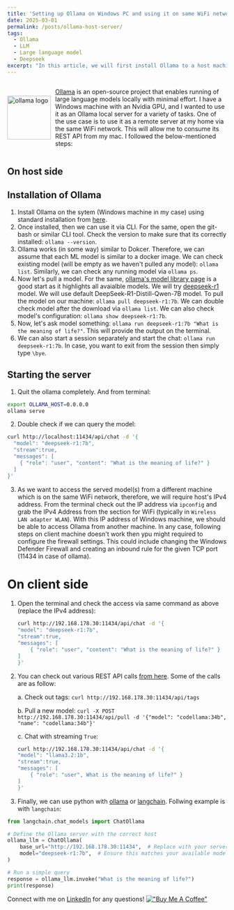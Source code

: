 ```yaml
---
title: 'Setting up Ollama on Windows PC and using it on same WiFi network as a remote server'
date: 2025-03-01
permalink: /posts/ollama-host-server/
tags:
  - Ollama
  - LLM
  - Large language model
  - Deepseek
excerpt: "In this article, we will first install Ollama to a host machine and then we will connect to it via a client machine on same WiFi network."
---
```


<div style="display: flex; align-items: center;">
  <img src="https://ollama.com/public/ollama.png" alt="ollama logo" width="100" style="margin-right: 10px;">
  <p>
    <a href="https://github.com/ollama/ollama">Ollama</a> is an open-source project that enables running of large language models locally with minimal effort. 
    I have a Windows machine with an Nvidia GPU, and I wanted to use it as an Ollama local server for a variety of tasks. 
    One of the use case is to use it as a remote server at my home via the same WiFi network. This will allow me to consume its REST API from my mac.
    I followed the below-mentioned steps:
  </p>
</div>


## On host side 

## Installation of Ollama
1. Install Ollama on the sytem (Windows machine in my case) using standard installation from [here](https://ollama.com/download/windows).
2. Once installed, then we can use it via CLI. For the same, open the git-bash or similar CLI tool. Check the version to make sure that its correctly installed: `ollama --version`.
3. Ollama works (in some way) similar to Dokcer. Therefore, we can assume that each ML model is similar to a docker image. We can check existing model (will be empty as we haven't pulled any model): `ollama list`. Similarly, we can check any running model via `ollama ps`.
4. Now let's pull a model. For the same, [ollama's model library page](https://ollama.com/library) is a good start as it highlights all avaialble models. We will try [deepseek-r1](https://ollama.com/library/deepseek-r1) model. We will use default DeepSeek-R1-Distill-Qwen-7B model. To pull the model on our machine: `ollama pull deepseek-r1:7b`. We can double check model after the download via `ollama list`. We can also check model's configuration: `ollama show deepseek-r1:7b`.
5. Now, let's ask model something: `ollama run deepseek-r1:7b "What is the meaning of life?"`. This will provide the output on the terminal.
6. We can also start a session separately and start the chat: `ollama run deepseek-r1:7b`. In case, you want to exit from the session then simply type `\bye`.

## Starting the server
1. Quit the ollama completely. And from terminal:
```bash
export OLLAMA_HOST=0.0.0.0
ollama serve
```

2. Double check if we can query the model:
```bash
curl http://localhost:11434/api/chat -d '{
  "model": "deepseek-r1:7b",
  "stream":true,
  "messages": [
    { "role": "user", "content": "What is the meaning of life?" }
  ]
}'
```
3. As we want to access the served model(s) from a different machine which is on the same WiFi network, therefore, we will require host's IPv4 address. From the terminal check out the IP address via `ipconfig` and grab the IPv4 Address from the section for WiFi (typically in `Wireless LAN adapter WLAN`). With this IP address of Windows machine, we should be able to access Ollama from another machine. In any case, following steps on client machine doesn't work then ypu might required to configure the firewall settings. This could include changing the Windows Defender Firewall and creating an inbound rule for the given TCP port (11434 in case of ollama). 

# On client side
1. Open the terminal and check the access via same command as above (replace the IPv4 address):
    ```bash
    curl http://192.168.178.30:11434/api/chat -d '{
    "model": "deepseek-r1:7b",
    "stream":true,
    "messages": [
        { "role": "user", "content": "What is the meaning of life?" }
    ]
    }'
    ```

2. You can check out various REST API calls [from here](https://github.com/ollama/ollama/blob/main/docs/api.md). Some of the calls are as follow:

    a. Check out tags: `curl http://192.168.178.30:11434/api/tags`

    b. Pull a new model: `curl -X POST http://192.168.178.30:11434/api/pull -d '{"model": "codellama:34b", "name": "codellama:34b"}'`

    c. Chat with streaming `True`:
    ```bash
    curl http://192.168.178.30:11434/api/chat -d '{
    "model": "llama3.2:1b",
    "stream":true,
    "messages": [
        { "role": "user", What is the meaning of life?" }
    ]
    }'
    ```

3. Finally, we can use python with [ollama](https://pypi.org/project/ollama/) or [langchain](https://pypi.org/project/langchain-ollama/). Follwing example is with `langchain`:

```python
from langchain.chat_models import ChatOllama

# Define the Ollama server with the correct host
ollama_llm = ChatOllama(
    base_url="http://192.168.178.30:11434",  # Replace with your server's IP
    model="deepseek-r1:7b",  # Ensure this matches your available model
)

# Run a simple query
response = ollama_llm.invoke("What is the meaning of life?")
print(response)
```

Connect with me on [LinkedIn](https://www.linkedin.com/in/ikespand/) for any questions! 
[!["Buy Me A Coffee"](https://www.buymeacoffee.com/assets/img/custom_images/orange_img.png)](https://www.buymeacoffee.com/ikespand)
